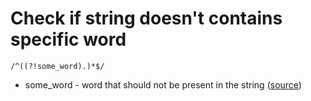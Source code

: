 # Check if string doesn't contains specific word

```regex
/^((?!some_word).)*$/
```

- some_word - word that should not be present in the string ([source](https://stackoverflow.com/a/406408/15840728))
